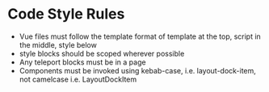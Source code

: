 # Code Style Rules

- Vue files must follow the template format of template at the top, script in the middle, style below
- style blocks should be scoped wherever possible
- Any teleport blocks must be in a <client-only> page
- Components must be invoked using kebab-case, i.e. layout-dock-item, not camelcase i.e. LayoutDockItem